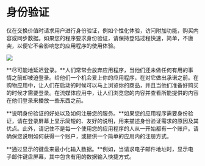 # 身份验证
仅在交换价值时请求用户进行身份验证，例如个性化体验，访问附加功能，购买内容或同步数据。如果您的程序要求身份验证，请保持登陆过程快速，简单，不唐突，以便它不会影响您的应用程序的使用体验。

![](https://developer.apple.com/ios/human-interface-guidelines/images/Authentication-Graphic.png)

**尽可能地延迟登录。**人们常常会放弃应用程序，当他们还未做任何有用的事情之前却被迫登录。给他们一个机会爱上你的应用程序，在对它做出承诺之前。在购物应用中，让人们在启动的时候可以马上浏览你的商品，并且当他们准备好购买的时候才需要登录。在流媒体应用中，让人们浏览您的内容并查看所能提供的内容在他们登录来播放一些东西之前。

**说明身份验证的好处以及如何注册您的服务。**如果您的应用程序需要身份验证，请在登录屏幕上显示简短的、友好的说明，用来描述身份验证需求的原因及其优点。此外，请记住不是每一个使用您的应用程序的人从一开始都有一个账户。请确保您说明如何获得一个账户，或提供一个简单的应用内的注册方式。

**通过显示的键盘来最小化输入数据。**例如，当请求电子邮件地址时，显示电子邮件键盘屏幕，其中包含有用的数据输入快捷方式。



